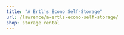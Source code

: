 ```yaml
---
title: "A Ertl's Econo Self-Storage"
url: /lawrence/a-ertls-econo-self-storage/
shop: storage rental
---
```

